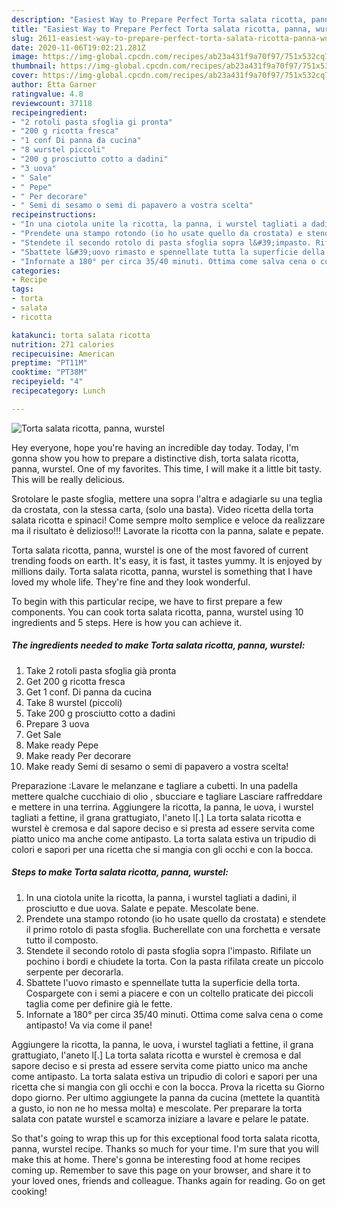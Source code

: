 ```yaml
---
description: "Easiest Way to Prepare Perfect Torta salata ricotta, panna, wurstel"
title: "Easiest Way to Prepare Perfect Torta salata ricotta, panna, wurstel"
slug: 2611-easiest-way-to-prepare-perfect-torta-salata-ricotta-panna-wurstel
date: 2020-11-06T19:02:21.281Z
image: https://img-global.cpcdn.com/recipes/ab23a431f9a70f97/751x532cq70/torta-salata-ricotta-panna-wurstel-recipe-main-photo.jpg
thumbnail: https://img-global.cpcdn.com/recipes/ab23a431f9a70f97/751x532cq70/torta-salata-ricotta-panna-wurstel-recipe-main-photo.jpg
cover: https://img-global.cpcdn.com/recipes/ab23a431f9a70f97/751x532cq70/torta-salata-ricotta-panna-wurstel-recipe-main-photo.jpg
author: Etta Garner
ratingvalue: 4.8
reviewcount: 37118
recipeingredient:
- "2 rotoli pasta sfoglia gi pronta"
- "200 g ricotta fresca"
- "1 conf Di panna da cucina"
- "8 wurstel piccoli"
- "200 g prosciutto cotto a dadini"
- "3 uova"
- " Sale"
- " Pepe"
- " Per decorare"
- " Semi di sesamo o semi di papavero a vostra scelta"
recipeinstructions:
- "In una ciotola unite la ricotta, la panna, i wurstel tagliati a dadini, il prosciutto e due uova. Salate e pepate. Mescolate bene."
- "Prendete una stampo rotondo (io ho usate quello da crostata) e stendete il primo rotolo di pasta sfoglia. Bucherellate con una forchetta e versate tutto il composto."
- "Stendete il secondo rotolo di pasta sfoglia sopra l&#39;impasto. Rifilate un pochino i bordi e chiudete la torta. Con la pasta rifilata create un piccolo serpente per decorarla."
- "Sbattete l&#39;uovo rimasto e spennellate tutta la superficie della torta. Cospargete con i semi a piacere e con un coltello praticate dei piccoli taglia come per definire già le fette."
- "Infornate a 180° per circa 35/40 minuti. Ottima come salva cena o come antipasto! Va via come il pane!"
categories:
- Recipe
tags:
- torta
- salata
- ricotta

katakunci: torta salata ricotta 
nutrition: 271 calories
recipecuisine: American
preptime: "PT11M"
cooktime: "PT38M"
recipeyield: "4"
recipecategory: Lunch

---
```



![Torta salata ricotta, panna, wurstel](https://img-global.cpcdn.com/recipes/ab23a431f9a70f97/751x532cq70/torta-salata-ricotta-panna-wurstel-recipe-main-photo.jpg)

Hey everyone, hope you're having an incredible day today. Today, I'm gonna show you how to prepare a distinctive dish, torta salata ricotta, panna, wurstel. One of my favorites. This time, I will make it a little bit tasty. This will be really delicious.

Srotolare le paste sfoglia, mettere una sopra l&#39;altra e adagiarle su una teglia da crostata, con la stessa carta, (solo una basta). Video ricetta della torta salata ricotta e spinaci! Come sempre molto semplice e veloce da realizzare ma il risultato è delizioso!!! Lavorate la ricotta con la panna, salate e pepate.

Torta salata ricotta, panna, wurstel is one of the most favored of current trending foods on earth. It's easy, it is fast, it tastes yummy. It is enjoyed by millions daily. Torta salata ricotta, panna, wurstel is something that I have loved my whole life. They're fine and they look wonderful.


To begin with this particular recipe, we have to first prepare a few components. You can cook torta salata ricotta, panna, wurstel using 10 ingredients and 5 steps. Here is how you can achieve it.

<!--inarticleads1-->

##### The ingredients needed to make Torta salata ricotta, panna, wurstel:

1. Take 2 rotoli pasta sfoglia già pronta
1. Get 200 g ricotta fresca
1. Get 1 conf. Di panna da cucina
1. Take 8 wurstel (piccoli)
1. Take 200 g prosciutto cotto a dadini
1. Prepare 3 uova
1. Get  Sale
1. Make ready  Pepe
1. Make ready  Per decorare
1. Make ready  Semi di sesamo o semi di papavero a vostra scelta!


Preparazione :Lavare le melanzane e tagliare a cubetti. In una padella mettere qualche cucchiaio di olio , sbucciare e tagliare Lasciare raffreddare e mettere in una terrina. Aggiungere la ricotta, la panna, le uova, i wurstel tagliati a fettine, il grana grattugiato, l&#39;aneto l[.] La torta salata ricotta e wurstel è cremosa e dal sapore deciso e si presta ad essere servita come piatto unico ma anche come antipasto. La torta salata estiva un tripudio di colori e sapori per una ricetta che si mangia con gli occhi e con la bocca. 

<!--inarticleads2-->

##### Steps to make Torta salata ricotta, panna, wurstel:

1. In una ciotola unite la ricotta, la panna, i wurstel tagliati a dadini, il prosciutto e due uova. Salate e pepate. Mescolate bene.
1. Prendete una stampo rotondo (io ho usate quello da crostata) e stendete il primo rotolo di pasta sfoglia. Bucherellate con una forchetta e versate tutto il composto.
1. Stendete il secondo rotolo di pasta sfoglia sopra l&#39;impasto. Rifilate un pochino i bordi e chiudete la torta. Con la pasta rifilata create un piccolo serpente per decorarla.
1. Sbattete l&#39;uovo rimasto e spennellate tutta la superficie della torta. Cospargete con i semi a piacere e con un coltello praticate dei piccoli taglia come per definire già le fette.
1. Infornate a 180° per circa 35/40 minuti. Ottima come salva cena o come antipasto! Va via come il pane!


Aggiungere la ricotta, la panna, le uova, i wurstel tagliati a fettine, il grana grattugiato, l&#39;aneto l[.] La torta salata ricotta e wurstel è cremosa e dal sapore deciso e si presta ad essere servita come piatto unico ma anche come antipasto. La torta salata estiva un tripudio di colori e sapori per una ricetta che si mangia con gli occhi e con la bocca. Prova la ricetta su Giorno dopo giorno. Per ultimo aggiungete la panna da cucina (mettete la quantità a gusto, io non ne ho messa molta) e mescolate. Per preparare la torta salata con patate wurstel e scamorza iniziare a lavare e pelare le patate. 

So that's going to wrap this up for this exceptional food torta salata ricotta, panna, wurstel recipe. Thanks so much for your time. I'm sure that you will make this at home. There's gonna be interesting food at home recipes coming up. Remember to save this page on your browser, and share it to your loved ones, friends and colleague. Thanks again for reading. Go on get cooking!
